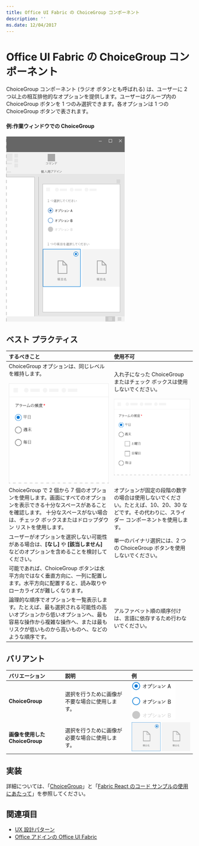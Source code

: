 ```yaml
---
title: Office UI Fabric の ChoiceGroup コンポーネント
description: ''
ms.date: 12/04/2017
---
```




# <a name="choicegroup-component-in-office-ui-fabric"></a>Office UI Fabric の ChoiceGroup コンポーネント

ChoiceGroup コンポーネント (ラジオ ボタンとも呼ばれる) は、ユーザーに 2 つ以上の相互排他的なオプションを提供します。ユーザーはグループ内の ChoiceGroup ボタンを 1 つのみ選択できます。各オプションは 1 つの ChoiceGroup ボタンで表されます。 
  
#### <a name="example-choicegroup-in-a-task-pane"></a>例:作業ウィンドウでの ChoiceGroup

 ![ChoiceGroup が表示された画像](../images/overview-with-app-choicegroup.png)

## <a name="best-practices"></a>ベスト プラクティス

|**するべきこと**|**使用不可**|
|:------------|:--------------|
|ChoiceGroup オプションは、同じレベルを維持します。<br/><br/>![ChoiceGroup でするべきことの例](../images/choice-do.png)<br/>|入れ子になった ChoiceGroup またはチェック ボックスは使用しないでください。<br/><br/>![ChoiceGroup でしてはいけないことの例](../images/choice-dont.png)<br/>|
|ChoiceGroup で 2 個から 7 個のオプションを使用します。画面にすべてのオプションを表示できる十分なスペースがあることを確認します。 十分なスペースがない場合は、チェック ボックスまたはドロップダウン リストを使用します。|オプションが固定の段階の数字の場合は使用しないでください。たとえば、10、20、30 などです。その代わりに、スライダー コンポーネントを使用します。|
|ユーザーがオプションを選択しない可能性がある場合は、**[なし]** や **[該当しません]** などのオプションを含めることを検討してください。|単一のバイナリ選択には、2 つの ChoiceGroup ボタンを使用しないでください。|
|可能であれば、ChoiceGroup ボタンは水平方向ではなく垂直方向に、一列に配置します。水平方向に配置すると、読み取りやローカライズが難しくなります。||
|論理的な順序でオプションを一覧表示します。たとえば、最も選択される可能性の高いオプションから低いオプションへ、最も容易な操作から複雑な操作へ、または最もリスクが低いものから高いものへ、などのような順序です。 |アルファベット順の順序付けは、言語に依存するため行わないでください。|

## <a name="variants"></a>バリアント

|**バリエーション**|**説明**|**例**|
|:------------|:--------------|:----------|
|**ChoiceGroup**|選択を行うために画像が不要な場合に使用します。|![ChoiceGroup バリアントの画像](../images/radio.png)<br/>|
|**画像を使用した ChoiceGroup**|選択を行うために画像が必要な場合に使用します。|![ChoiceGroup バリアントと画像](../images/radio-image.png)<br/>|

## <a name="implementation"></a>実装

詳細については、「[ChoiceGroup](https://dev.office.com/fabric#/components/choicegroup)」と「[Fabric React のコード サンプルの使用にあたって](https://github.com/OfficeDev/Word-Add-in-GettingStartedFabricReact)」を参照してください。

## <a name="see-also"></a>関連項目

- [UX 設計パターン](https://github.com/OfficeDev/Office-Add-in-UX-Design-Patterns-Code)
- [Office アドインの Office UI Fabric](office-ui-fabric.md)
